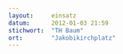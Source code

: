 ```yaml
---
layout:		einsatz
datum:  	2012-01-03 21:59
stichwort:	"TH Baum"
ort:		"Jakobikirchplatz"
---
```




